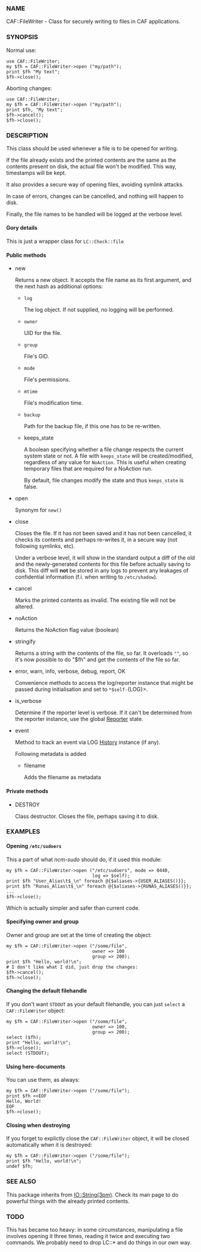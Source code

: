 
### NAME

CAF::FileWriter - Class for securely writing to files in CAF
applications.

### SYNOPSIS

Normal use:

    use CAF::FileWriter;
    my $fh = CAF::FileWriter->open ("my/path");
    print $fh "My text";
    $fh->close();

Aborting changes:

    use CAF::FileWriter;
    my $fh = CAF::FileWriter->open ("my/path");
    print $fh, "My text";
    $fh->cancel();
    $fh->close();

### DESCRIPTION

This class should be used whenever a file is to be opened for writing.

If the file already exists and the printed contents are the same as
the contents present on disk, the actual file won't be modified. This
way, timestamps will be kept.

It also provides a secure way of opening files, avoiding symlink
attacks.

In case of errors, changes can be cancelled, and nothing will happen
to disk.

Finally, the file names to be handled will be logged at the verbose
level.

#### Gory details

This is just a wrapper class for `LC::Check::file`

#### Public methods

- new

    Returns a new object. It accepts the file name as its first argument,
    and the next hash as additional options:

    - `log`

        The log object. If not supplied, no logging will be performed.

    - `owner`

        UID for the file.

    - `group`

        File's GID.

    - `mode`

        File's permissions.

    - `mtime`

        File's modification time.

    - `backup`

        Path for the backup file, if this one has to be re-written.

    - keeps\_state

        A boolean specifying whether a file change respects the current system
        state or not. A file with `keeps_state` will be created/modified,
        regardless of any value for `NoAction`.
        This is useful when creating temporary files that are required for a NoAction run.

        By default, file changes modify the state and thus `keeps_state` is
        false.

- open

    Synonym for `new()`

- close

    Closes the file. If it has not been saved and it has not been
    cancelled, it checks its contents and perhaps re-writes it, in a
    secure way (not following symlinks, etc).

    Under a verbose level, it will show in the standard output a diff of
    the old and the newly-generated contents for this file before actually
    saving to disk. This diff will **not** be stored in any logs to prevent
    any leakages of confidential information (f.i. when writing to
    `/etc/shadow`).

- cancel

    Marks the printed contents as invalid. The existing file will not be
    altered.

- noAction

    Returns the NoAction flag value (boolean)

- stringify

    Returns a string with the contents of the file, so far. It overloads
    `""`, so it's now possible to do "$fh" and get the contents of the
    file so far.

- error, warn, info, verbose, debug, report, OK

    Convenience methods to access the log/reporter instance that might
    be passed during initialisation and set to `*$self-`{LOG}>.

- is\_verbose

    Determine if the reporter level is verbose.
    If it can't be determined from the reporter instance,
    use the global [Reporter](../CAF/Reporter.md) state.

- event

    Method to track an event via LOG [History](../CAF/History.md) instance (if any).

    Following metadata is added

    - filename

        Adds the filename as metadata

#### Private methods

- DESTROY

    Class destructor. Closes the file, perhaps saving it to disk.

### EXAMPLES

#### Opening `/etc/sudoers`

This a part of what _ncm-sudo_ should do, if it used this module:

    my $fh = CAF::FileWriter->open ("/etc/sudoers", mode => 0440,
                                    log => $self);
    print $fh "User_Alias\t$_\n" foreach @{$aliases->{USER_ALIASES()}};
    print $fh "Runas_Alias\t$_\n" foreach @{$aliases->{RUNAS_ALIASES()}};
    ...
    $fh->close();

Which is actually simpler and safer than current code.

#### Specifying owner and group

Owner and group are set at the time of creating the object:

    my $fh = CAF::FileWriter->open ("/some/file",
                                    owner => 100
                                    group => 200);
    print $fh "Hello, world!\n";
    # I don't like what I did, just drop the changes:
    $fh->cancel();
    $fh->close();

#### Changing the default filehandle

If you don't want `STDOUT` as your default filehandle, you can just
`select` a `CAF::FileWriter` object:

    my $fh = CAF::FileWriter->open ("/some/file",
                                    owner => 100,
                                    group => 200);
    select ($fh);
    print "Hello, world!\n";
    $fh->close();
    select (STDOUT);

#### Using here-documents

You can use them, as always:

    my $fh = CAF::FileWriter->open ("/some/file");
    print $fh <<EOF
    Hello, World!
    EOF
    $fh->close();

#### Closing when destroying

If you forget to explictly close the `CAF::FileWriter` object, it
will be closed automatically when it is destroyed:

    my $fh = CAF::FileWriter->open ("/some/file");
    print $fh "Hello, world!\n";
    undef $fh;

### SEE ALSO

This package inherits from [IO::String(3pm)](http://man.he.net/man3pm/IO::String). Check its man page to
do powerful things with the already printed contents.

### TODO

This has became too heavy: in some circumstances, manipulating a file
involves opening it three times, reading it twice and executing two
commands. We probably need to drop LC::\* and do things in our own way.
